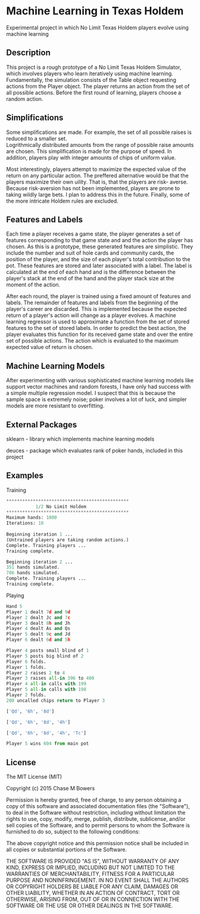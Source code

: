Machine Learning  in Texas Holdem
========

Experimental project in which No Limit Texas Holdem players evolve using machine learning

## Description

This project is a rough prototype of a No Limit Texas Holdem Simulator, which involves players who learn iteratively
using machine learning.  Fundamentally, the simulation consists of the Table object requesting actions from the
Player object.  The player returns an action from the set of all possible actions. Before the first round of learning, 
players choose a random action.

## Simplifications

Some simplifications are made. For example, the set of all possible raises is reduced to a smaller set.  
Logrithmically distributed amounts from the range of possible raise amounts are chosen.  This simplification is made
for the purpose of speed.  In addition, players play with integer amounts of chips of uniform value.

Most interestingly, players attempt to maximize the expected value of the return on any particular action.
The preffered alternative would be that the players maximize their own uility. That is, that the players are risk-
averse.  Because risk-aversion has not been implemented, players are prone to taking wildly large bets.  I plan to
address this in the future.  Finally, some of the more intricate Holdem rules are excluded.

## Features and Labels

Each time a player receives a game state, the player generates a set of features corresponding to that game state 
and and the action the player has chosen. As this is a prototype, these generated features are simplistic.  They include
the number and suit of hole cards and community cards, the position of the player, and the size of each player's total
contribution to the pot. These features are stored and later associated with a label.  The label is calculated at the 
end of each hand and is the difference between the player's stack at the end of the hand and the player stack size at 
the moment of the action.

After each round, the player is trained using a fixed amount of features and labels.  The remainder of features and
labels from the beginning of the player's career are discarded. This is implemented because the expected return of a
player's action will change as a player evolves.  A machine learning regressor is used to approximate a function from
the set of stored features to the set of stored labels. In order to predict the best action, the player evaluates this
function for its received game state and over the entire set of possible actions. The action which is evaluated to the
maximum expected value of return is chosen.

## Machine Learning Models

After experimenting with various sophisticated machine learning models like support vector machines and random forests, I 
have only had success with a simple multiple regression model. I suspect that this is because the sample space is 
extremely noise; poker involves a lot of luck, and simpler models are more resistant to overfitting.

## External Packages

sklearn - library which implements machine learning models

deuces - package which evaluates rank of poker hands, included in this project

## Examples

Training

```python
**********************************************
           1/2 No Limit Holdem             
**********************************************
Maximum hands: 1000
Iterations: 10
 
Beginning iteration 1 ...
(Untrained players are taking random actions.)
Complete. Training players ...
Training complete.

Beginning iteration 2 ...
351 hands simulated.
786 hands simulated.
Complete. Training players ...
Training complete.
```

Playing

```python
Hand 5
Player 1 dealt 7d and 9d
Player 2 dealt Jc and 7c
Player 3 dealt 8h and Jh
Player 4 dealt As and Qs
Player 5 dealt 9c and Jd
Player 6 dealt 6d and 5h

Player 4 posts small blind of 1
Player 5 posts big blind of 2
Player 6 folds.
Player 1 folds.
Player 2 raises 2 to 4
Player 3 raises all-in 396 to 400
Player 4 all-in calls with 199
Player 5 all-in calls with 198
Player 2 folds.
200 uncalled chips return to Player 3

['Qd', '6h', '8d']

['Qd', '6h', '8d', '4h']

['Qd', '6h', '8d', '4h', 'Tc']

Player 5 wins 604 from main pot
```

## License

The MIT License (MIT)

Copyright (c) 2015 Chase M Bowers

Permission is hereby granted, free of charge, to any person obtaining a copy
of this software and associated documentation files (the "Software"), to deal
in the Software without restriction, including without limitation the rights
to use, copy, modify, merge, publish, distribute, sublicense, and/or sell
copies of the Software, and to permit persons to whom the Software is
furnished to do so, subject to the following conditions:

The above copyright notice and this permission notice shall be included in all
copies or substantial portions of the Software.

THE SOFTWARE IS PROVIDED "AS IS", WITHOUT WARRANTY OF ANY KIND, EXPRESS OR
IMPLIED, INCLUDING BUT NOT LIMITED TO THE WARRANTIES OF MERCHANTABILITY,
FITNESS FOR A PARTICULAR PURPOSE AND NONINFRINGEMENT. IN NO EVENT SHALL THE
AUTHORS OR COPYRIGHT HOLDERS BE LIABLE FOR ANY CLAIM, DAMAGES OR OTHER
LIABILITY, WHETHER IN AN ACTION OF CONTRACT, TORT OR OTHERWISE, ARISING FROM,
OUT OF OR IN CONNECTION WITH THE SOFTWARE OR THE USE OR OTHER DEALINGS IN THE
SOFTWARE.
